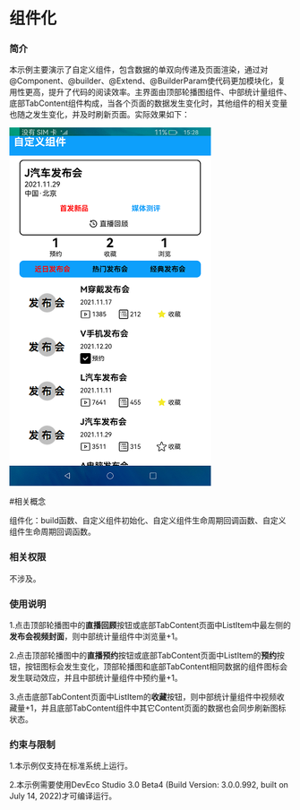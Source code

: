#  组件化

### 简介

本示例主要演示了自定义组件，包含数据的单双向传递及页面渲染，通过对@Component、@builder、@Extend、@BuilderParam使代码更加模块化，复用性更高，提升了代码的阅读效率。主界面由顶部轮播图组件、中部统计量组件、底部TabContent组件构成，当各个页面的数据发生变化时，其他组件的相关变量也随之发生变化，并及时刷新页面。实际效果如下：

![](screenshots/devices/main.png)

#相关概念

组件化：build函数、自定义组件初始化、自定义组件生命周期回调函数、自定义组件生命周期回调函数。

### 相关权限

不涉及。

### 使用说明

1.点击顶部轮播图中的**直播回顾**按钮或底部TabContent页面中ListItem中最左侧的**发布会视频封面**，则中部统计量组件中浏览量+1。

2.点击顶部轮播图中的**直播预约**按钮或底部TabContent页面中ListItem的**预约**按钮，按钮图标会发生变化，顶部轮播图和底部TabContent相同数据的组件图标会发生联动效应，并且中部统计量组件中预约量+1。

3.点击底部TabContent页面中ListItem的**收藏**按钮，则中部统计量组件中视频收藏量+1，并且底部TabContent组件中其它Content页面的数据也会同步刷新图标状态。

### 约束与限制

1.本示例仅支持在标准系统上运行。

2.本示例需要使用DevEco Studio 3.0 Beta4 (Build Version: 3.0.0.992, built on July 14, 2022)才可编译运行。